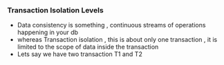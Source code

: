 ### Transaction Isolation Levels
- Data consistency is something , continuous streams of operations happening in your db
- whereas Transaction isolation , this is  about only one transaction , it is limited to the scope of data inside the transaction
- Lets say we have two transaction T1 and T2
